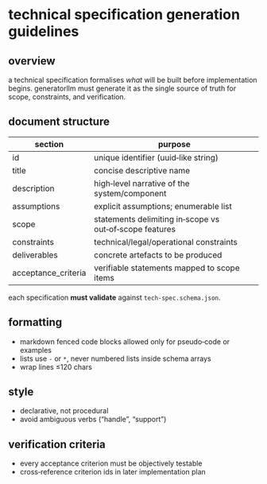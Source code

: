 # technical specification generation guidelines

## overview
a technical specification formalises *what* will be built before implementation begins. generatorllm must generate it as the single source of truth for scope, constraints, and verification.

## document structure
| section | purpose |
|---------|---------|
| id | unique identifier (uuid‑like string) |
| title | concise descriptive name |
| description | high‑level narrative of the system/component |
| assumptions | explicit assumptions; enumerable list |
| scope | statements delimiting in‑scope vs out‑of‑scope features |
| constraints | technical/legal/operational constraints |
| deliverables | concrete artefacts to be produced |
| acceptance_criteria | verifiable statements mapped to scope items |

each specification **must validate** against `tech-spec.schema.json`.

## formatting
* markdown fenced code blocks allowed only for pseudo‑code or examples
* lists use `-` or `*`, never numbered lists inside schema arrays
* wrap lines ≤120 chars

## style
* declarative, not procedural
* avoid ambiguous verbs (“handle”, “support”)

## verification criteria
* every acceptance criterion must be objectively testable
* cross‑reference criterion ids in later implementation plan

